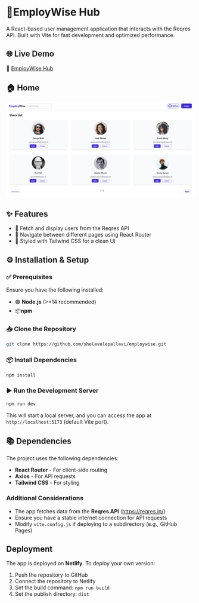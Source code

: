 # 🚀EmployWise Hub

A React-based user management application that interacts with the Reqres API. Built with Vite for fast development and optimized performance.

## 🌐 Live Demo
🔗 [EmployWise Hub](https://employwisehub.netlify.app/users)

## 🏠 Home
![Dashboard](public/dashboard.png)


## ✨ Features
- 👥 Fetch and display users from the Reqres API
- 🧭 Navigate between different pages using React Router
- 🎨 Styled with Tailwind CSS for a clean UI

## ⚙️  Installation & Setup

### ✅ Prerequisites
Ensure you have the following installed:
- 🟢 **Node.js** (>=14 recommended)
- 📦**npm** 

### 📥 Clone the Repository
```sh
git clone https://github.com/shelavalepallavi/employwise.git
```

### 📦 Install Dependencies
```sh
npm install
```

### ▶️  Run the Development Server
```sh
npm run dev
```
This will start a local server, and you can access the app at `http://localhost:5173` (default Vite port).

## 📚 Dependencies
The project uses the following dependencies:
- **React Router** - For client-side routing
- **Axios** - For API requests
- **Tailwind CSS** - For styling

### Additional Considerations
- The app fetches data from the **Reqres API** (https://reqres.in/)
- Ensure you have a stable internet connection for API requests
- Modify `vite.config.js` if deploying to a subdirectory (e.g., GitHub Pages)

## Deployment
The app is deployed on **Netlify**. To deploy your own version:
1. Push the repository to GitHub
2. Connect the repository to Netlify
3. Set the build command: `npm run build`
4. Set the publish directory: `dist`



